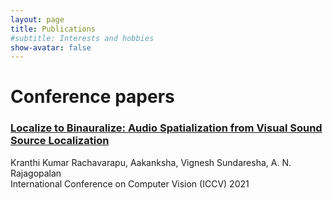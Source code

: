 ```yaml
---
layout: page
title: Publications
#subtitle: Interests and hobbies
show-avatar: false
---
```

# Conference papers

### [Localize to Binauralize: Audio Spatialization from Visual Sound Source Localization](https://vignesh99.github.io/Publications/L2B)  
Kranthi Kumar Rachavarapu, Aakanksha, Vignesh Sundaresha, A. N. Rajagopalan  
International Conference on Computer Vision (ICCV) 2021

[//]: # (<hr style="border:2px solid gray"> )
